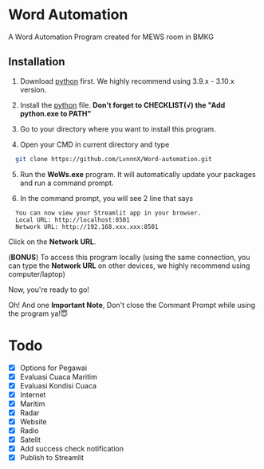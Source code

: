 
# Word Automation
A Word Automation Program created for MEWS room in BMKG

## Installation

1. Download [python](https://www.python.org/downloads/) first. We highly recommend using 3.9.x - 3.10.x version.

2. Install the [python](https://www.python.org/downloads/) file. **Don't forget to CHECKLIST(√) the "Add python.exe to PATH"**

3. Go to your directory where you want to install this program.

4. Open your CMD in current directory and type 
```bash
  git clone https://github.com/LvnnnX/Word-automation.git
```

5. Run the **WoWs.exe** program. It will automatically update your packages and run a command prompt.

6. In the command prompt, you will see 2 line that says
```
  You can now view your Streamlit app in your browser.
  Local URL: http://localhost:8501
  Network URL: http://192.168.xxx.xxx:8501
```
Click on the **Network URL**.

(**BONUS**) To access this program locally (using the same connection, you can type the **Network URL** on other devices, we highly recommend using computer/laptop)

Now, you're ready to go!

Oh! And one **Important Note**, Don't close the Commant Prompt while using the program ya!😇

# Todo
- [x] Options for Pegawai 
- [x] Evaluasi Cuaca Maritim 
- [x] Evaluasi Kondisi Cuaca 
- [x] Internet
- [x] Maritim
- [x] Radar
- [x] Website
- [x] Radio
- [x] Satelit
- [x] Add success check notification
- [x] Publish to Streamlit